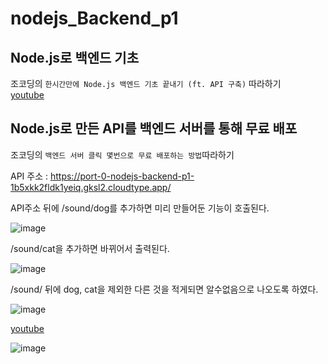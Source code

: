 # nodejs_Backend_p1
## Node.js로 백엔드 기초  
조코딩의 ```한시간만에 Node.js 백엔드 기초 끝내기 (ft. API 구축)``` 따라하기  
[youtube](https://www.youtube.com/watch?v=Tt_tKhhhJqY)


## Node.js로 만든 API를 백엔드 서버를 통해 무료 배포  
조코딩의 ```백엔드 서버 클릭 몇번으로 무료 배포하는 방법```따라하기  

API 주소 : https://port-0-nodejs-backend-p1-1b5xkk2fldk1yeiq.gksl2.cloudtype.app/


API주소 뒤에 /sound/dog를 추가하면 미리 만들어둔 기능이 호출된다.


![image](https://user-images.githubusercontent.com/95961799/216764932-71282b59-2ada-4de4-9ca2-a7540c726feb.png)

/sound/cat을 추가하면 바뀌어서 출력된다.

![image](https://user-images.githubusercontent.com/95961799/216764957-5e774a91-01ab-4f95-9884-daabbb7d29dd.png)


/sound/ 뒤에 dog, cat을 제외한 다른 것을 적게되면 알수없음으로 나오도록 하였다.


![image](https://user-images.githubusercontent.com/95961799/216765006-ceefb643-3f9f-4f2a-931e-29a23b193ac2.png)



[youtube](https://www.youtube.com/watch?v=SGGebq48h3Y&list=PLU9-uwewPMe2-R9-taf4oIjwrEZDgE-q2)


![image](https://user-images.githubusercontent.com/95961799/215725847-eac9e1ee-1907-4bf7-b1b2-b4631efe5829.png)
